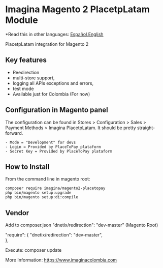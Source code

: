 # Imagina Magento 2 PlacetpLatam Module

*Read this in other languages: [Español](README.es.md),[English](README.md)

PlacetpLatam integration for Magento 2

## Key features
- Reedirection
- multi-store support,
- logging all APIs exceptions and errors,
- test mode
- Available just for Colombia (For now)

## Configuration in Magento panel

The configuration can be found in Stores > Configuration > Sales > Payment Methods > Imagina PlacetpLatam. It should be pretty straight-forward.

    - Mode = "Development" for devs
    - Login = Provided by PlaceToPay plataform
    - Secret Key = Provided by PlaceToPay plataform

## How to Install
From the command line in magento root:
```ssh
composer require imagina/magento2-placetopay
php bin/magento setup:upgrade
php bin/magento setup:di:compile
```

## Vendor

Add to composer.json "dnetix/redirection": "dev-master" (Magento Root)

"require": {
    "dnetix/redirection": "dev-master",  
},

Execute: composer update

More Information:  https://www.imaginacolombia.com